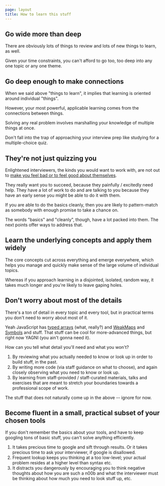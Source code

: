```yaml
---
page: layout
title: How to learn this stuff
---
```


## Go wide more than deep

There are obviously lots of things to review and lots of new things to learn, as well.

Given your time constraints, you can't afford to go too, too deep into any one topic or any one theme.

## Go deep enough to make connections

When we said above "things to learn", it implies that learning is oriented around individual "things".

However, your most powerful, applicable learning comes from the connections between things.

Solving any real problem involves marshalling your knowledge of multiple things at once.

Don't fall into the trap of approaching your interview prep like studying for a multiple-choice quiz.

## They're not just quizzing you

Enlightened interviewers, the kinds you would want to work with, are not out to [make you feel bad or to feel good about themselves](https://www.youtube.com/watch?v=5WL_jkFS2gw#t=0m30s).

They really want you to succeed, because they painfully / excitedly need help. They have a lot of work to do and are talking to you because they have an early sense you might be able to do it with them.

If you are able to do the basics cleanly, then you are likely to pattern-match as somebody with enough promise to take a chance on.

The words "basics" and "cleanly", though, have a lot packed into them. The next points offer ways to address that.

## Learn the underlying concepts and apply them widely

The core concepts cut across everything and emerge everywhere, which helps you manage and quickly make sense of the large volume of individual topics.

Whereas if you approach learning in a disjointed, isolated, random way, it takes much longer and you're likely to leave gaping holes.

## Don't worry about most of the details

There's a ton of detail in every topic and every tool, but in practical terms you don't need to worry about most of it.

Yeah JavaScript has [typed arrays](https://developer.mozilla.org/en-US/docs/Web/JavaScript/Typed_arrays) (what, really?) and [WeakMaps](https://developer.mozilla.org/en-US/docs/Web/JavaScript/Reference/Global_Objects/WeakMap) and [Symbols](https://developer.mozilla.org/en-US/docs/Web/JavaScript/Reference/Global_Objects/Symbol) and stuff. That stuff can be cool for more-advanced things, but right now YAGNI (you ain't gonna need it).

How can you tell what detail you'll need and what you won't?

1. By reviewing what you actually needed to know or look up in order to build stuff, in the past.
1. By writing more code (via staff guidance on what to choose), and again closely observing what you need to know or look up.
1. By learning from staff-provided / staff-curated materials, talks and exercises that are meant to stretch your boundaries towards a professional scope of work.

The stuff that does not naturally come up in the above -- ignore for now.

## Become fluent in a small, practical subset of your chosen tools

If you don't remember the basics about your tools, and have to keep googling tons of basic stuff, you can't solve anything efficiently.

1. It takes precious time to google and sift through results. Or it takes precious time to ask your interviewer, if google is disallowed.
1. Frequent lookup keeps you thinking at a too low-level; your actual problem resides at a higher level than syntax etc.
1. It distracts you dangerously by encouraging you to think negative thoughts about how you are such a n00b and what the interviewer must be thinking about how much you need to look stuff up, etc.

